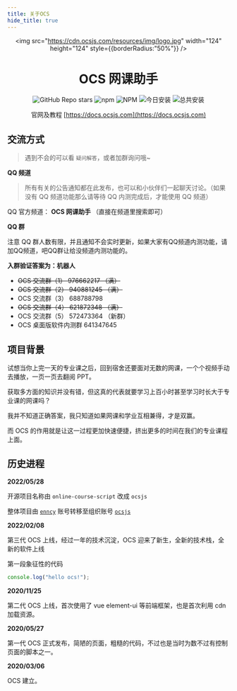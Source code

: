 ```yaml
---
title: 关于OCS
hide_title: true
---
```


<div align="center">

<img src="https://cdn.ocsjs.com/resources/img/logo.jpg" width="124" height="124" style={{borderRadius:"50%"}} />

# OCS 网课助手

![GitHub Repo stars](https://img.shields.io/github/stars/ocsjs/ocsjs)
![npm](https://img.shields.io/npm/v/ocsjs?color=red)
![NPM](https://img.shields.io/npm/l/ocsjs)
![今日安装](https://img.shields.io/badge/dynamic/json?color=orange&label=今日安装&query=$.data.today_install&url=https://scriptcat.org/api/v1/scripts/367)
![总共安装](https://img.shields.io/badge/dynamic/json?color=red&label=总共安装&query=$.data.total_install&url=https://scriptcat.org/api/v1/scripts/367)

</div>
 
<div align="center" style={{fontSize:'24px'}}>

官网及教程 [https://docs.ocsjs.com](https://docs.ocsjs.com)

</div>

## 交流方式

> 遇到不会的可以看 `疑问解答`，或者加群询问哦~

**QQ 频道**

> 所有有关的公告通知都在此发布，也可以和小伙伴们一起聊天讨论。（如果没有 QQ 频道功能那么请等待 QQ 内测完成后，才能使用 QQ 频道）

QQ 官方频道： **OCS 网课助手** （直接在频道里搜索即可）

**QQ 群**

注意 QQ 群人数有限，并且通知不会实时更新，如果大家有QQ频道内测功能，请加QQ频道，吧QQ群让给没频道内测功能的。

**入群验证答案为：机器人**

- <del> OCS 交流群（1） 976662217 （满） </del>  
- <del> OCS 交流群（2） 940881245 （满）</del>        
- OCS 交流群（3） 688788798       
- <del>OCS 交流群（4） 621872348 （满）</del>         
- OCS 交流群（5） 572473364 （新群）
- OCS 桌面版软件内测群 641347645  

## 项目背景

试想当你上完一天的专业课之后，回到宿舍还要面对无数的网课，一个个视频手动去播放，一页一页去翻阅 PPT。

获取多方面的知识并没有错，但这真的代表就要学习上百小时甚至学习时长大于专业课的网课吗？

我并不知道正确答案，我只知道如果网课和学业互相兼得，才是双赢。

而 OCS 的作用就是让这一过程更加快速便捷，挤出更多的时间在我们的专业课程上面。

## 历史进程

**2022/05/28**

开源项目名称由 `online-course-script` 改成 `ocsjs`

整体项目由 [`enncy`](https://github.com/enncy) 账号转移至组织账号 [`ocsjs`](https://github.com/ocsjs)

**2022/02/08**

第三代 OCS 上线，经过一年的技术沉淀，OCS 迎来了新生，全新的技术栈，全新的软件上线

第一段象征性的代码

```js
console.log("hello ocs!");
```

**2020/11/25**

第二代 OCS 上线，首次使用了 vue element-ui 等前端框架，也是首次利用 cdn 加载资源。

**2020/05/27**

第一代 OCS 正式发布，简陋的页面，粗糙的代码，不过也是当时为数不过有控制页面的脚本之一。

**2020/03/06**

OCS 建立。
